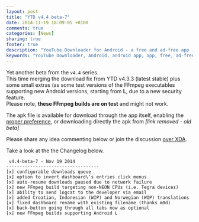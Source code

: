 ```yaml
---
layout: post
title: "YTD v4.4 beta-7"
date: 2014-11-19 18:09:05 +0100
comments: true
categories: [News]
sharing: true
footer: true
description: "YouTube Downloader for Android - a free and ad-free app - new beta apk"
keywords: "YouTube Downloader, Android, android app, app, free, ad-free, no ads, dentex, video, YouTube, downloader, beta"
---
```

Yet another beta from the `v4.4` series.    
This time merging the download fix from YTD v4.3.3 (latest stable) plus some small extras (as some test versions of the FFmpeg executables supporting new Android versions, starting from **L**, due to a new security feature.    
Please note, **these FFmpeg builds are on test** and might not work.

The apk file is available for download through the app itself, enabling the [proper preference](http://dentex.github.io/blog/2014-07-15/new-beta-program-again/), or downloading directly the apk from *[link removed - old beta]*

Please share any idea commenting below or join the discussion [over XDA](http://forum.xda-developers.com/showthread.php?t=2335450).

Take a look at the the Changelog below.

     v4.4-beta-7 - Nov 19 2014
    -----------------------------------
    [x] configurable downloads queue
    [x] option to invert dashboard\'s entries click menus
    [x] auto-resume downloads paused due to network failure
    [x] new FFmpeg build targeting non-NEON CPUs (i.e. Tegra devices)
    [x] ability to send logcat to the developer via email
    [x] added Croatian, Indonesian (WIP) and Norwegian (WIP) translations
    [x] fixed dashboard rename with existing filename (thanks m0d)
    [x] back-button going through all tabs now as optional
    [x] new FFmpeg builds supporting Android L
